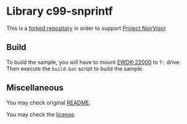 # Library c99-snprintf
This is a [forked repository](https://github.com/weiss/c99-snprintf) in order to support [Project NoirVisor](https://github.com/Zero-Tang/NoirVisor).

## Build
To build the sample, you will have to mount [EWDK-22000](https://learn.microsoft.com/en-us/legal/windows/hardware/enterprise-wdk-license-2019-New) to `T:` drive. \
Then execute the `build.bat` script to build the sample.

## Miscellaneous
You may check original [README](./README_repo).

You may check the [license](./COPYING).